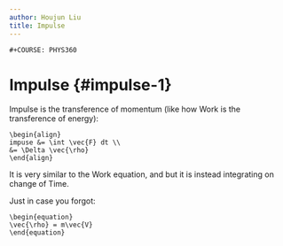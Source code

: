 ```yaml
---
author: Houjun Liu
title: Impulse
---
```


```{=org}
#+COURSE: PHYS360
```
# Impulse {#impulse-1}

Impulse is the transference of momentum (like how Work is the
transference of energy):

```{=latex}
\begin{align}
impuse &= \int \vec{F} dt \\
&= \Delta \vec{\rho}
\end{align}
```
It is very similar to the Work equation, and but it is instead
integrating on change of Time.

Just in case you forgot:

```{=latex}
\begin{equation}
\vec{\rho} = m\vec{V}
\end{equation}
```
